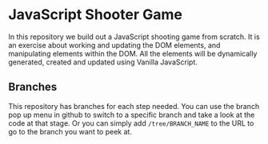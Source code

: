 # JavaScript Shooter Game
In this repository we build out a JavaScript shooting game from scratch.
It is an exercise about working and updating the DOM elements, and manipulating elements within the DOM. 
All the elements will be dynamically generated, created and updated using Vanilla JavaScript. 

## Branches
This repository has branches for each step needed. You can use the branch pop up menu in github to switch to a specific branch and take a look at the code at that stage. Or you can simply add `/tree/BRANCH_NAME` to the URL to go to the branch you want to peek at. 
